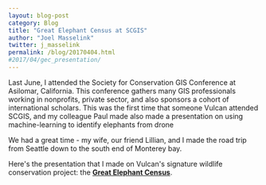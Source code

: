 ```yaml
---
layout: blog-post
category: Blog
title: "Great Elephant Census at SCGIS"
author: "Joel Masselink"
twitter: j_masselink
permalink: /blog/20170404.html
#2017/04/gec_presentation/
---
```

Last June, I attended the Society for Conservation GIS Conference at Asilomar, California. This conference gathers many GIS professionals working in nonprofits, private sector, and also sponsors a cohort of international scholars. This was the first time that someone Vulcan attended SCGIS, and my colleague Paul made also made a presentation on using machine-learning to identify elephants from drone

We had a great time - my wife, our friend Lillian, and I made the road trip from Seattle down to the south end of Monterey bay.

Here's the presentation that I made on Vulcan's signature wildlife conservation project: the [**Great Elephant Census**](http://slides.com/joelmasselink/gec/live#/).

<!-- <iframe src="//slides.com/joelmasselink/gec/#" width="100%" height="100%" scrolling="no" frameborder="0" webkitallowfullscreen mozallowfullscreen allowfullscreen></iframe> -->
